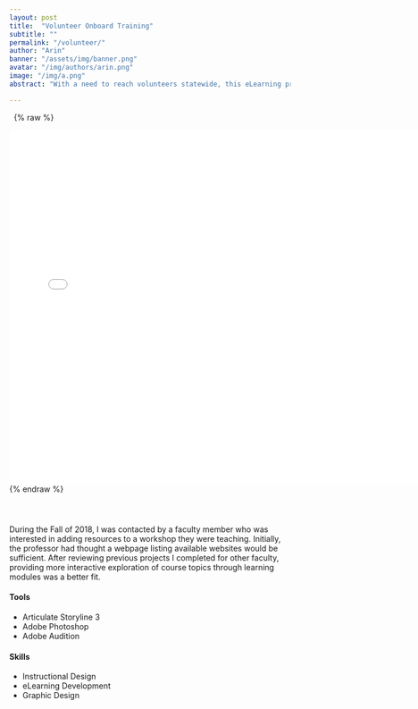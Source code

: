 ```yaml
---
layout: post
title:  "Volunteer Onboard Training"
subtitle: ""
permalink: "/volunteer/"
author: "Arin"
banner: "/assets/img/banner.png"
avatar: "/img/authors/arin.png"
image: "/img/a.png"
abstract: "With a need to reach volunteers statewide, this eLearning project addresses device accessibility and varied broadband speeds."

---
```

&nbsp;
{% raw %}
<iframe frameborder="no" height="634px" width="740px" src="/samples/volunteer/story.html"></iframe>
{% endraw %}

#### &nbsp;
During the Fall of 2018, I was contacted by a faculty member who was interested in adding resources to a workshop they were teaching. Initially, the professor had thought a webpage listing available websites would be sufficient. After reviewing previous projects I completed for other faculty, providing more interactive exploration of course topics through learning modules was a better fit.

#### Tools

* Articulate Storyline 3
* Adobe Photoshop
* Adobe Audition

#### Skills

* Instructional Design
* eLearning Development
* Graphic Design

